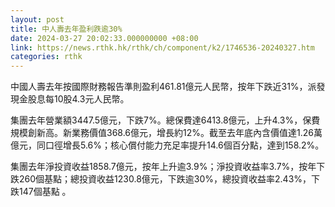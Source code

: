 ```yaml
---
layout: post
title: 中人壽去年盈利跌逾30%
date: 2024-03-27 20:02:33.000000000 +08:00
link: https://news.rthk.hk/rthk/ch/component/k2/1746536-20240327.htm
categories: rthk
---
```


中國人壽去年按國際財務報告準則盈利461.81億元人民幣，按年下跌近31%，派發現金股息每10股4.3元人民幣。

集團去年營業額3447.5億元，下跌7%。總保費達6413.8億元，上升4.3%，保費規模創新高。新業務價值368.6億元，增長約12%。截至去年底內含價值達1.26萬億元，同口徑增長5.6%；核心償付能力充足率提升14.6個百分點，達到158.2%。

集團去年淨投資收益1858.7億元，按年上升逾3.9%；淨投資收益率3.7%，按年下跌260個基點；總投資收益1230.8億元，下跌逾30%，總投資收益率2.43%，下跌147個基點 。
